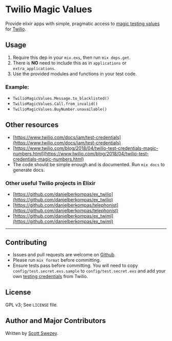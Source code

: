 # Twilio Magic Values

Provide elixir apps with simple, pragmatic access to [magic testing values](https://www.twilio.com/docs/iam/test-credentials) for [Twilio](https://www.twilio.com).

## Usage

1. Require this dep in your `mix.exs`, then run `mix deps.get`.
1. There is **NO** need to include this as in `applications` or `extra_applications`.
1. Use the provided modules and functions in your test code.

### Example:

- `TwilioMagicValues.Message.to_blacklisted()`
- `TwilioMagicValues.Call.from_invalid()`
- `TwilioMagicValues.BuyNumber.unavailable()`

## Other resources
- [https://www.twilio.com/docs/iam/test-credentials](https://www.twilio.com/docs/iam/test-credentials)
- [https://www.twilio.com/blog/2018/04/twilio-test-credentials-magic-numbers.html](https://www.twilio.com/blog/2018/04/twilio-test-credentials-magic-numbers.html)
- The code should be simple enough and is documented. Run `mix docs` to generate docs.

### Other useful Twilio projects in Elixir
- [https://github.com/danielberkompas/ex_twilio](https://github.com/danielberkompas/ex_twilio)
- [https://github.com/danielberkompas/telephonist](https://github.com/danielberkompas/telephonist)
- [https://github.com/danielberkompas/ex_twiml](https://github.com/danielberkompas/ex_twiml)
---

## Contributing
- Issues and pull requests are welcome on [Github](https://github.com/scottswezey/twilio_magic_values).
- Please run `mix format` before committing.
- Ensure tests pass before committing. You will need to copy `config/test.secret.exs.sample` to `config/test.secret.exs` and add your own [testing credentials](https://www.twilio.com/console/account/settings) from Twilio.

## License
GPL v3; See `LICENSE` file.

## Author and Major Contributors
Written by [Scott Swezey](https://github.com/scottswezey).


<!-- ## Installation

If [available in Hex](https://hex.pm/docs/publish), the package can be installed
by adding `twilio_magic_values` to your list of dependencies in `mix.exs`:

```elixir
def deps do
  [
    {:twilio_magic_values, "~> 0.1.0"}
  ]
end
```

Documentation can be generated with [ExDoc](https://github.com/elixir-lang/ex_doc)
and published on [HexDocs](https://hexdocs.pm). Once published, the docs can
be found at [https://hexdocs.pm/twilio_magic_values](https://hexdocs.pm/twilio_magic_values). -->
